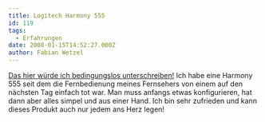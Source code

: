 ```yaml
---
title: Logitech Harmony 555
id: 119
tags:
  - Erfahrungen
date: 2008-01-15T14:52:27.000Z
author: Fabian Wetzel
---
```


[Das hier w&#252;rde ich bedingungslos unterschreiben!](http://oldschool.blogg.de/eintrag.php?id=654) Ich habe eine Harmony 555 seit dem die Fernbedienung meines Fernsehers von einem auf den n&#228;chsten Tag einfach tot war. Man muss anfangs etwas konfigurieren, hat dann aber alles simpel und aus einer Hand. Ich bin sehr zufrieden und kann dieses Produkt auch nur jedem ans Herz legen!
